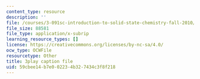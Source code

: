 ```yaml
---
content_type: resource
description: ''
file: /courses/3-091sc-introduction-to-solid-state-chemistry-fall-2010/59cbee14b7e002234b327434c3f8f218_czAWbZLxFNM.srt
file_size: 88581
file_type: application/x-subrip
learning_resource_types: []
license: https://creativecommons.org/licenses/by-nc-sa/4.0/
ocw_type: OCWFile
resourcetype: Other
title: 3play caption file
uid: 59cbee14-b7e0-0223-4b32-7434c3f8f218
---
```

